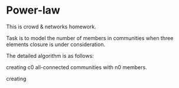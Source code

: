 # Power-law
This is crowd & networks homework.

Task is to model the number of members in communities when three elements closure is under consideration.

The detailed algorithm is as follows:

creating c0 all-connected communities with n0 members.

creating 
